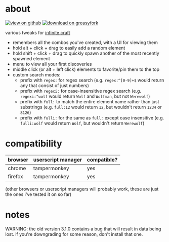 
# about

[![view on github](https://img.shields.io/badge/view%20on%20github-272b33?logo=github)](https://github.com/adrianmgg/userscripts/tree/main/neal.fun/infinite_craft_combo_tracker) [![download on greasyfork](https://img.shields.io/badge/dynamic/json?color=%23900&label=download%20on%20greasyfork&query=total_installs&suffix=%20downloads&url=https%3A%2F%2Fgreasyfork.org%2Fen%2Fscripts%2F486552-infinite-craft-combo-tracker.json&logo=greasyfork)](https://greasyfork.org/en/scripts/486552-infinite-craft-combo-tracker)

various tweaks for [infinite craft](https://neal.fun/infinite-craft/)
- remembers all the combos you've created, with a UI for viewing them
- hold alt + click + drag to easily add a random element
- hold shift + click + drag to quickly spawn another of the most recently spawned element
- menu to view all your first discoveries
- middle click (or alt + left click) elements to favorite/pin them to the top
- custom search modes:
  - prefix with `regex:` for regex search (e.g. `regex:^[0-9]+$` would return any that consist of just numbers)
  - prefix with `regexi:` for case-insensitive regex search (e.g. `regexi:^wolf` would return `Wolf` and `Wolfman`, but not `Werewolf`)
  - prefix with `full:` to match the entire element name rather than just substrings (e.g. `full:12` would return `12`, but wouldn't return `1234` or `8126`)
  - prefix with `fulli:` for the same as `full:` except case insensitive (e.g. `fulli:wolf` would return `Wolf`, but wouldn't return `Werewolf`)

# compatibility

| browser | userscript manager | compatible? |
| ------- | ------------------ | ----------- |
| chrome  | tampermonkey       | yes         |
| firefox | tampermonkey       | yes         |
<!--
| chrome  | violentmonkey      | TODO test   |
| firefox | violentmonkey      | TODO test   |
| firefox | greasemonkey       | TODO test   |
-->

(other browsers or userscript managers will probably work, these are just the ones i've tested it on so far)

# notes
WARNING: the old version 3.1.0 contains a bug that will result in data being lost. if you're downgrading for some reason, don't install that one.

